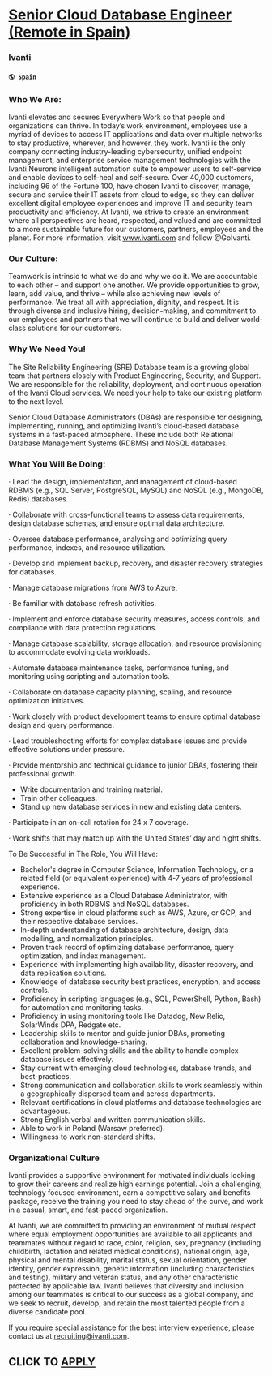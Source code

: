 # [Senior Cloud Database Engineer (Remote in Spain)](https://www.remotewlb.com/apply/senior-cloud-database-engineer-remote-in-spain)  
### Ivanti  
#### `🌎 Spain`  

### Who We Are:

Ivanti elevates and secures Everywhere Work so that people and organizations can thrive. In today’s work environment, employees use a myriad of devices to access IT applications and data over multiple networks to stay productive, wherever, and however, they work. Ivanti is the only company connecting industry-leading cybersecurity, unified endpoint management, and enterprise service management technologies with the Ivanti Neurons intelligent automation suite to empower users to self-service and enable devices to self-heal and self-secure. Over 40,000 customers, including 96 of the Fortune 100, have chosen Ivanti to discover, manage, secure and service their IT assets from cloud to edge, so they can deliver excellent digital employee experiences and improve IT and security team productivity and efficiency. At Ivanti, we strive to create an environment where all perspectives are heard, respected, and valued and are committed to a more sustainable future for our customers, partners,
employees and the planet. For more information, visit www.ivanti.com and follow @GoIvanti.

### Our Culture:

Teamwork is intrinsic to what we do and why we do it. We are accountable to each other – and support one another. We provide opportunities to grow, learn, add value, and thrive – while also achieving new levels of performance. We treat all with appreciation, dignity, and respect. It is through diverse and inclusive hiring, decision-making, and commitment to our employees and partners that we will continue to build and deliver world-class solutions for our customers.

### Why We Need You!

The Site Reliability Engineering (SRE) Database team is a growing global team that partners closely with Product Engineering, Security, and Support. We are responsible for the reliability, deployment, and continuous operation of the Ivanti Cloud services. We need your help to take our existing platform to the next level.

Senior Cloud Database Administrators (DBAs) are responsible for designing, implementing, running, and optimizing Ivanti’s cloud-based database systems in a fast-paced atmosphere. These include both Relational Database Management Systems (RDBMS) and NoSQL databases.

### What You Will Be Doing:

· Lead the design, implementation, and management of cloud-based RDBMS (e.g., SQL Server, PostgreSQL, MySQL) and NoSQL (e.g., MongoDB, Redis) databases.

· Collaborate with cross-functional teams to assess data requirements, design database schemas, and ensure optimal data architecture.

· Oversee database performance, analysing and optimizing query performance, indexes, and resource utilization.

· Develop and implement backup, recovery, and disaster recovery strategies for databases.

· Manage database migrations from AWS to Azure,

· Be familiar with database refresh activities.

· Implement and enforce database security measures, access controls, and compliance with data protection regulations.

· Manage database scalability, storage allocation, and resource provisioning to accommodate evolving data workloads.

· Automate database maintenance tasks, performance tuning, and monitoring using scripting and automation tools.

· Collaborate on database capacity planning, scaling, and resource optimization initiatives.

· Work closely with product development teams to ensure optimal database design and query performance.

· Lead troubleshooting efforts for complex database issues and provide effective solutions under pressure.

· Provide mentorship and technical guidance to junior DBAs, fostering their professional growth.

  * Write documentation and training material.
  * Train other colleagues.
  * Stand up new database services in new and existing data centers.

· Participate in an on-call rotation for 24 x 7 coverage.

· Work shifts that may match up with the United States’ day and night shifts.

To Be Successful in The Role, You Will Have:

  * Bachelor's degree in Computer Science, Information Technology, or a related field (or equivalent experience) with 4-7 years of professional experience.
  * Extensive experience as a Cloud Database Administrator, with proficiency in both RDBMS and NoSQL databases.
  * Strong expertise in cloud platforms such as AWS, Azure, or GCP, and their respective database services.
  * In-depth understanding of database architecture, design, data modelling, and normalization principles.
  * Proven track record of optimizing database performance, query optimization, and index management.
  * Experience with implementing high availability, disaster recovery, and data replication solutions.
  * Knowledge of database security best practices, encryption, and access controls.
  * Proficiency in scripting languages (e.g., SQL, PowerShell, Python, Bash) for automation and monitoring tasks.
  * Proficiency in using monitoring tools like Datadog, New Relic, SolarWinds DPA, Redgate etc.
  * Leadership skills to mentor and guide junior DBAs, promoting collaboration and knowledge-sharing.
  * Excellent problem-solving skills and the ability to handle complex database issues effectively.
  * Stay current with emerging cloud technologies, database trends, and best-practices.
  * Strong communication and collaboration skills to work seamlessly within a geographically dispersed team and across departments.
  * Relevant certifications in cloud platforms and database technologies are advantageous.
  * Strong English verbal and written communication skills.
  * Able to work in Poland (Warsaw preferred).
  * Willingness to work non-standard shifts.

### Organizational Culture

Ivanti provides a supportive environment for motivated individuals looking to grow their careers and realize high earnings potential. Join a challenging, technology focused environment, earn a competitive salary and benefits package, receive the training you need to stay ahead of the curve, and work in a casual, smart, and fast-paced organization.

At Ivanti, we are committed to providing an environment of mutual respect where equal employment opportunities are available to all applicants and teammates without regard to race, color, religion, sex, pregnancy (including childbirth, lactation and related medical conditions), national origin, age, physical and mental disability, marital status, sexual orientation, gender identity, gender expression, genetic information (including characteristics and testing), military and veteran status, and any other characteristic protected by applicable law. Ivanti believes that diversity and inclusion among our teammates is critical to our success as a global company, and we seek to recruit, develop, and retain the most talented people from a diverse candidate pool.

If you require special assistance for the best interview experience, please contact us at recruiting@ivanti.com.

  
## CLICK TO [APPLY](https://www.remotewlb.com/apply/senior-cloud-database-engineer-remote-in-spain)

